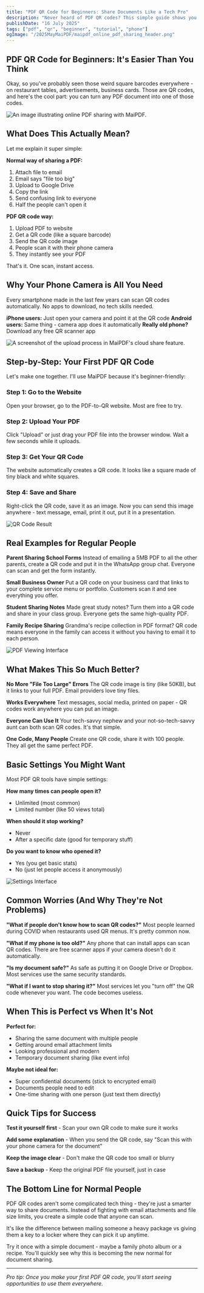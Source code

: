 ```yaml
---
title: "PDF QR Code for Beginners: Share Documents Like a Tech Pro"
description: "Never heard of PDF QR codes? This simple guide shows you how to share any document by just letting people scan a code with their phone."
publishDate: "16 July 2025"
tags: ["pdf", "qr", "beginner", "tutorial", "phone"]
ogImage: "/2025MayMaiPDF/maipdf_online_pdf_sharing_header.png"
---
```


## PDF QR Code for Beginners: It's Easier Than You Think

Okay, so you've probably seen those weird square barcodes everywhere - on restaurant tables, advertisements, business cards. Those are QR codes, and here's the cool part: you can turn any PDF document into one of those codes.

![An image illustrating online PDF sharing with MaiPDF.](/2025MayMaiPDF/maipdf_online_pdf_sharing_header.png)

## What Does This Actually Mean?

Let me explain it super simple:

**Normal way of sharing a PDF:**
1. Attach file to email
2. Email says "file too big" 
3. Upload to Google Drive
4. Copy the link
5. Send confusing link to everyone
6. Half the people can't open it

**PDF QR code way:**
1. Upload PDF to website
2. Get a QR code (like a square barcode)
3. Send the QR code image
4. People scan it with their phone camera
5. They instantly see your PDF

That's it. One scan, instant access.

## Why Your Phone Camera is All You Need

Every smartphone made in the last few years can scan QR codes automatically. No apps to download, no tech skills needed.

**iPhone users:** Just open your camera and point it at the QR code
**Android users:** Same thing - camera app does it automatically
**Really old phone?** Download any free QR scanner app

![A screenshot of the upload process in MaiPDF's cloud share feature.](/2025MayMaiPDF/upload_in_cloudshare.png)

## Step-by-Step: Your First PDF QR Code

Let's make one together. I'll use MaiPDF because it's beginner-friendly:

### Step 1: Go to the Website
Open your browser, go to the PDF-to-QR website. Most are free to try.

### Step 2: Upload Your PDF
Click "Upload" or just drag your PDF file into the browser window. Wait a few seconds while it uploads.

### Step 3: Get Your QR Code
The website automatically creates a QR code. It looks like a square made of tiny black and white squares.

### Step 4: Save and Share
Right-click the QR code, save it as an image. Now you can send this image anywhere - text message, email, print it out, put it in a presentation.

![QR Code Result](/2025MayMaiPDF/result_link_qr_cloudshare.png)

## Real Examples for Regular People

**Parent Sharing School Forms**
Instead of emailing a 5MB PDF to all the other parents, create a QR code and put it in the WhatsApp group chat. Everyone can scan and get the form instantly.

**Small Business Owner**
Put a QR code on your business card that links to your complete service menu or portfolio. Customers scan it and see everything you offer.

**Student Sharing Notes**
Made great study notes? Turn them into a QR code and share in your class group. Everyone gets the same high-quality PDF.

**Family Recipe Sharing**
Grandma's recipe collection in PDF format? QR code means everyone in the family can access it without you having to email it to each person.

![PDF Viewing Interface](/2025MayMaiPDF/pdf_native_view_on_ui.png)

## What Makes This So Much Better?

**No More "File Too Large" Errors**
The QR code image is tiny (like 50KB), but it links to your full PDF. Email providers love tiny files.

**Works Everywhere**
Text messages, social media, printed on paper - QR codes work anywhere you can put an image.

**Everyone Can Use It**
Your tech-savvy nephew and your not-so-tech-savvy aunt can both scan QR codes. It's that simple.

**One Code, Many People**
Create one QR code, share it with 100 people. They all get the same perfect PDF.

## Basic Settings You Might Want

Most PDF QR tools have simple settings:

**How many times can people open it?**
- Unlimited (most common)
- Limited number (like 50 views total)

**When should it stop working?**
- Never
- After a specific date (good for temporary stuff)

**Do you want to know who opened it?**
- Yes (you get basic stats)
- No (just let people access it anonymously)

![Settings Interface](/2025MayMaiPDF/settings_in_cloudshare.png)

## Common Worries (And Why They're Not Problems)

**"What if people don't know how to scan QR codes?"**
Most people learned during COVID when restaurants used QR menus. It's pretty common now.

**"What if my phone is too old?"**
Any phone that can install apps can scan QR codes. There are free scanner apps if your camera doesn't do it automatically.

**"Is my document safe?"**
As safe as putting it on Google Drive or Dropbox. Most services use the same security standards.

**"What if I want to stop sharing it?"**
Most services let you "turn off" the QR code whenever you want. The code becomes useless.

## When This is Perfect vs When It's Not

**Perfect for:**
- Sharing the same document with multiple people
- Getting around email attachment limits
- Looking professional and modern
- Temporary document sharing (like event info)

**Maybe not ideal for:**
- Super confidential documents (stick to encrypted email)
- Documents people need to edit
- One-time sharing with one person (just text them directly)

## Quick Tips for Success

**Test it yourself first** - Scan your own QR code to make sure it works

**Add some explanation** - When you send the QR code, say "Scan this with your phone camera for the document"

**Keep the image clear** - Don't make the QR code too small or blurry

**Save a backup** - Keep the original PDF file yourself, just in case

## The Bottom Line for Normal People

PDF QR codes aren't some complicated tech thing - they're just a smarter way to share documents. Instead of fighting with email attachments and file size limits, you create a simple code that anyone can scan.

It's like the difference between mailing someone a heavy package vs giving them a key to a locker where they can pick it up anytime.

Try it once with a simple document - maybe a family photo album or a recipe. You'll quickly see why this is becoming the new normal for document sharing.

---

*Pro tip: Once you make your first PDF QR code, you'll start seeing opportunities to use them everywhere.*